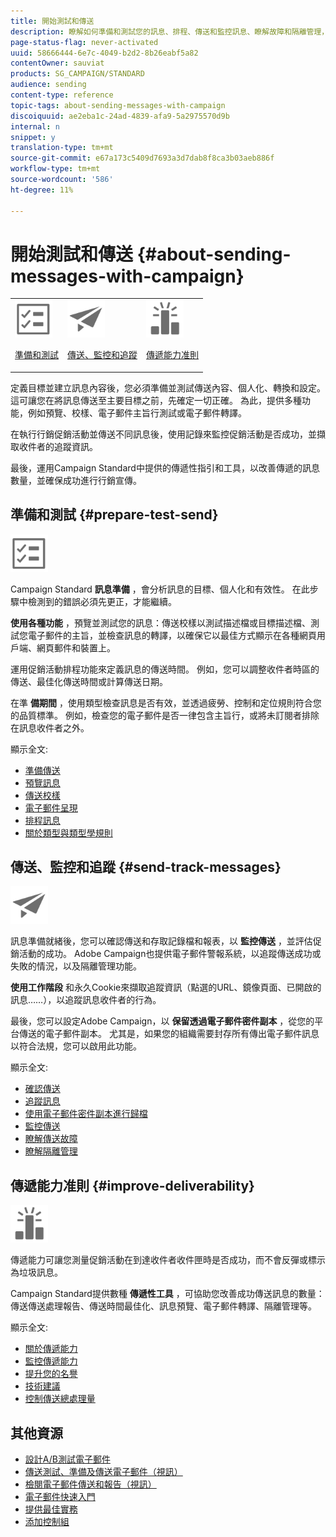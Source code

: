 ```yaml
---
title: 開始測試和傳送
description: 瞭解如何準備和測試您的訊息、排程、傳送和監控訊息、瞭解故障和隔離管理，並最佳化傳遞能力。
page-status-flag: never-activated
uuid: 58666444-6e7c-4049-b2d2-8b26eabf5a82
contentOwner: sauviat
products: SG_CAMPAIGN/STANDARD
audience: sending
content-type: reference
topic-tags: about-sending-messages-with-campaign
discoiquuid: ae2eba1c-24ad-4839-afa9-5a2975570d9b
internal: n
snippet: y
translation-type: tm+mt
source-git-commit: e67a173c5409d7693a3d7dab8f8ca3b03aeb886f
workflow-type: tm+mt
source-wordcount: '586'
ht-degree: 11%

---
```



# 開始測試和傳送 {#about-sending-messages-with-campaign}

<table>
<tr>
<td><img src="assets/do-not-localize/icon_prepare.svg" width="60px"><p><a href="#prepare-test-send">準備和測試</a></p></td>
<td><img src="assets/do-not-localize/icon_send.svg" width="60px"><p><a href="#send-track-messages">傳送、監控和追蹤</a></p></td>
<td><img src="assets/do-not-localize/icon_deliverability.svg" width="60px"><p><a href="#improve-deliverability">傳遞能力准則</a></p></td></tr>
</table>

定義目標並建立訊息內容後，您必須準備並測試傳送內容、個人化、轉換和設定。 這可讓您在將訊息傳送至主要目標之前，先確定一切正確。 為此，提供多種功能，例如預覽、校樣、電子郵件主旨行測試或電子郵件轉譯。

在執行行銷促銷活動並傳送不同訊息後，使用記錄來監控促銷活動是否成功，並擷取收件者的追蹤資訊。

最後，運用Campaign Standard中提供的傳遞性指引和工具，以改善傳遞的訊息數量，並確保成功進行行銷宣傳。

## 準備和測試 {#prepare-test-send}

<img src="assets/do-not-localize/icon_prepare.svg" width="60px">

Campaign Standard **訊息準備** ，會分析訊息的目標、個人化和有效性。 在此步驟中檢測到的錯誤必須先更正，才能繼續。

**使用各種功能** ，預覽並測試您的訊息：傳送校樣以測試描述檔或目標描述檔、測試您電子郵件的主旨，並檢查訊息的轉譯，以確保它以最佳方式顯示在各種網頁用戶端、網頁郵件和裝置上。

運用促銷活動排程功能來定義訊息的傳送時間。 例如，您可以調整收件者時區的傳送、最佳化傳送時間或計算傳送日期。

在準 **備期間** ，使用類型檢查訊息是否有效，並透過疲勞、控制和定位規則符合您的品質標準。 例如，檢查您的電子郵件是否一律包含主旨行，或將未訂閱者排除在訊息收件者之外。

顯示全文:

* [準備傳送](../../sending/using/preparing-the-send.md)
* [預覽訊息](../../sending/using/previewing-messages.md)
* [傳送校樣](../../sending/using/sending-proofs.md)
* [電子郵件呈現](../../sending/using/email-rendering.md)
* [排程訊息](../../sending/using/about-scheduling-messages.md)
* [關於類型與類型學規則](../../sending/using/about-typology-rules.md)

## 傳送、監控和追蹤 {#send-track-messages}

<img src="assets/do-not-localize/icon_send.svg"  width="60px">

訊息準備就緒後，您可以確認傳送和存取記錄檔和報表，以 **監控傳送** ，並評估促銷活動的成功。 Adobe Campaign也提供電子郵件警報系統，以追蹤傳送成功或失敗的情況，以及隔離管理功能。

**使用工作階段** 和永久Cookie來擷取追蹤資訊（點選的URL、鏡像頁面、已開啟的訊息……），以追蹤訊息收件者的行為。

最後，您可以設定Adobe Campaign，以 **保留透過電子郵件密件副本** ，從您的平台傳送的電子郵件副本。 尤其是，如果您的組織需要封存所有傳出電子郵件訊息以符合法規，您可以啟用此功能。

顯示全文:

* [確認傳送](../../sending/using/confirming-the-send.md)
* [追蹤訊息](../../sending/using/tracking-messages.md)
* [使用電子郵件密件副本進行歸檔](../../sending/using/archiving.md)
* [監控傳送](../../sending/using/monitoring-a-delivery.md)
* [瞭解傳送故障](../../sending/using/understanding-delivery-failures.md)
* [瞭解隔離管理](../../sending/using/understanding-quarantine-management.md)

## 傳遞能力准則 {#improve-deliverability}

<img src="assets/do-not-localize/icon_deliverability.svg"  width="60px">

傳遞能力可讓您測量促銷活動在到達收件者收件匣時是否成功，而不會反彈或標示為垃圾訊息。

Campaign Standard提供數種 **傳遞性工具** ，可協助您改善成功傳送訊息的數量：傳送傳送處理報告、傳送時間最佳化、訊息預覽、電子郵件轉譯、隔離管理等。

顯示全文:

* [關於傳遞能力](../../sending/using/about-deliverability.md)
* [監控傳遞能力](../../sending/using/monitor-deliverability.md)
* [提升您的名譽](../../sending/using/improving-reputation.md)
* [技術建議](../../sending/using/technical-recommendations.md)
* [控制傳送總處理量](../../reporting/using/delivery-throughput.md)

## 其他資源

* [設計A/B測試電子郵件](../../channels/using/designing-an-a-b-test-email.md)
* [傳送測試、準備及傳送電子郵件（視訊）](https://docs.adobe.com/content/help/en/campaign-standard-learn/tutorials/communication-channels/email/sending-test-preparing-sending-email.html)
* [檢閱電子郵件傳送和報告（視訊）](https://docs.adobe.com/content/help/en/campaign-standard-learn/tutorials/communication-channels/email/reviewing-personalized-email-delivery-and-reports.html)
* [電子郵件快速入門](https://helpx.adobe.com/tw/campaign/kb/acs-get-started-with-emails.html)
* [提供最佳實務](../../sending/using/delivery-best-practices.md)
* [添加控制組](../../sending/using/control-group.md)

